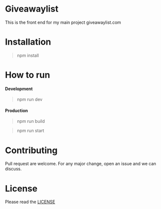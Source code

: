 # Giveawaylist  
This is the front end for my main project giveawaylist.com


# Installation
> npm install

# How to run

#### Development
> npm run dev
#### Production
> npm run build

> npm run start

# Contributing
Pull request are welcome. For any major change, open an issue and we can discuss.

# License
Please read the [LICENSE](https://github.com/forrestw92/giveawaylist-react/blob/master/LICENSE)


